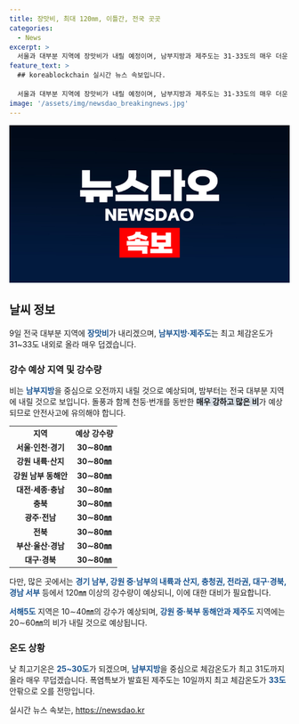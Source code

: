 ```yaml
---
title: 장맛비, 최대 120㎜, 이틀간, 전국 곳곳
categories:
  - News
excerpt: >
  서울과 대부분 지역에 장맛비가 내릴 예정이며, 남부지방과 제주도는 31-33도의 매우 더운 날씨가 예상됩니다. 강한 비와 돌풍, 천둥·번개로 안전사고에 유의해야 합니다. 9~10일 강수량은 대부분 지역에서 30∼80㎜로 예상되며, 일부 지역에서는 120㎜ 이상의 강한 비가 올 것으로 전망됩니다. 최고기온은 25~30도가 되겠으며, 제주도는 10일까지 33도까지 올라 낮 폭염특보가 발효될 것으로 예상됩니다.
feature_text: >
  ## koreablockchain 실시간 뉴스 속보입니다.

  서울과 대부분 지역에 장맛비가 내릴 예정이며, 남부지방과 제주도는 31-33도의 매우 더운 날씨가 예상됩니다. 강한 비와 돌풍, 천둥·번개로 안전사고에 유의해야 합니다. 9~10일 강수량은 대부분 지역에서 30∼80㎜로 예상되며, 일부 지역에서는 120㎜ 이상의 강한 비가 올 것으로 전망됩니다. 최고기온은 25~30도가 되겠으며, 제주도는 10일까지 33도까지 올라 낮 폭염특보가 발효될 것으로 예상됩니다.
image: '/assets/img/newsdao_breakingnews.jpg'
---
```


<p><img src="/assets/img/newsdao_breakingnews.jpg" alt="koreablockchain 속보" /></p>

<h2 data-ke-size="size26">날씨 정보</h2>

<p data-ke-size="size16">9일 전국 대부분 지역에 <b><span style="color: #1a5490;">장맛비</span></b>가 내리겠으며, <b><span style="color: #1a5490;">남부지방·제주도</span></b>는 최고 체감온도가 31~33도 내외로 올라 매우 덥겠습니다. </p>

<h3><b>강수 예상 지역 및 강수량</b></h3>

<p>비는 <b><span style="color: #1a5490;">남부지방</span></b>을 중심으로 오전까지 내릴 것으로 예상되며, 밤부터는 전국 대부분 지역에 내릴 것으로 보입니다. 돌풍과 함께 천둥·번개를 동반한 <b><span style="background-color: #21538527;">매우 강하고 많은 비</span></b>가 예상되므로 안전사고에 유의해야 합니다. </p>

<table>
  <tr>
    <td style="text-align: center; height: 17px;"><b>지역</b></td>
    <td style="text-align: center; height: 17px;"><b>예상 강수량</b></td>
  </tr>
  <tr>
    <td style="text-align: center; height: 17px;"><b>서울·인천·경기</b></td>
    <td style="text-align: center; height: 17px;"><b>30∼80㎜</b></td>
  </tr>
  <tr>
    <td style="text-align: center; height: 17px;"><b>강원 내륙·산지</b></td>
    <td style="text-align: center; height: 17px;"><b>30∼80㎜</b></td>
  </tr>
  <tr>
    <td style="text-align: center; height: 17px;"><b>강원 남부 동해안</b></td>
    <td style="text-align: center; height: 17px;"><b>30∼80㎜</b></td>
  </tr>
  <tr>
    <td style="text-align: center; height: 17px;"><b>대전·세종·충남</b></td>
    <td style="text-align: center; height: 17px;"><b>30∼80㎜</b></td>
  </tr>
  <tr>
    <td style="text-align: center; height: 17px;"><b>충북</b></td>
    <td style="text-align: center; height: 17px;"><b>30∼80㎜</b></td>
  </tr>
  <tr>
    <td style="text-align: center; height: 17px;"><b>광주·전남</b></td>
    <td style="text-align: center; height: 17px;"><b>30∼80㎜</b></td>
  </tr>
  <tr>
    <td style="text-align: center; height: 17px;"><b>전북</b></td>
    <td style="text-align: center; height: 17px;"><b>30∼80㎜</b></td>
  </tr>
  <tr>
    <td style="text-align: center; height: 17px;"><b>부산·울산·경남</b></td>
    <td style="text-align: center; height: 17px;"><b>30∼80㎜</b></td>
  </tr>
  <tr>
    <td style="text-align: center; height: 17px;"><b>대구·경북</b></td>
    <td style="text-align: center; height: 17px;"><b>30∼80㎜</b></td>
  </tr>
</table>

<p>다만, 많은 곳에서는 <b><span style="color: #1a5490;">경기 남부, 강원 중·남부의 내륙과 산지, 충청권, 전라권, 대구·경북, 경남 서부</span></b> 등에서 120㎜ 이상의 강수량이 예상되니, 이에 대한 대비가 필요합니다.</p>

<p><b><span style="color: #1a5490;">서해5도</span></b> 지역은 10∼40㎜의 강수가 예상되며, <b><span style="color: #1a5490;">강원 중·북부 동해안과 제주도</span></b> 지역에는 20∼60㎜의 비가 내릴 것으로 예상됩니다.</p>

<h3><b>온도 상황</b></h3>

<p>낮 최고기온은 <b><span style="color: #1a5490;">25~30도</span></b>가 되겠으며, <b><span style="color: #1a5490;">남부지방</span></b>을 중심으로 체감온도가 최고 31도까지 올라 매우 무덥겠습니다. 폭염특보가 발효된 제주도는 10일까지 최고 체감온도가 <b><span style="color: #1a5490;">33도</span></b> 안팎으로 오를 전망입니다.</p>
실시간 뉴스 속보는, <a href="https://newsdao.kr" rel="dofollow">https://newsdao.kr</a>


